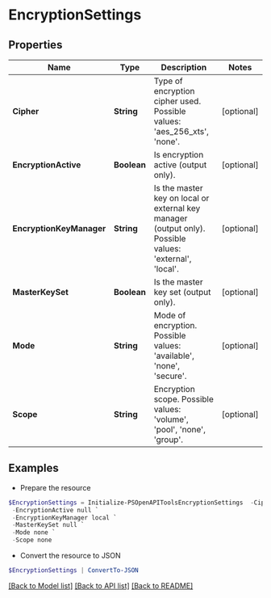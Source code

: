 # EncryptionSettings
## Properties

Name | Type | Description | Notes
------------ | ------------- | ------------- | -------------
**Cipher** | **String** | Type of encryption cipher used. Possible values: &#39;aes_256_xts&#39;, &#39;none&#39;. | [optional] 
**EncryptionActive** | **Boolean** | Is encryption active (output only). | [optional] 
**EncryptionKeyManager** | **String** | Is the master key on local or external key manager (output only). Possible values: &#39;external&#39;, &#39;local&#39;. | [optional] 
**MasterKeySet** | **Boolean** | Is the master key set (output only). | [optional] 
**Mode** | **String** | Mode of encryption. Possible values: &#39;available&#39;, &#39;none&#39;, &#39;secure&#39;. | [optional] 
**Scope** | **String** | Encryption scope. Possible values: &#39;volume&#39;, &#39;pool&#39;, &#39;none&#39;, &#39;group&#39;. | [optional] 

## Examples

- Prepare the resource
```powershell
$EncryptionSettings = Initialize-PSOpenAPIToolsEncryptionSettings  -Cipher none `
 -EncryptionActive null `
 -EncryptionKeyManager local `
 -MasterKeySet null `
 -Mode none `
 -Scope none
```

- Convert the resource to JSON
```powershell
$EncryptionSettings | ConvertTo-JSON
```

[[Back to Model list]](../README.md#documentation-for-models) [[Back to API list]](../README.md#documentation-for-api-endpoints) [[Back to README]](../README.md)

